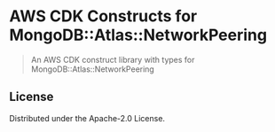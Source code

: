 # AWS CDK Constructs for MongoDB::Atlas::NetworkPeering

> An AWS CDK construct library with types for MongoDB::Atlas::NetworkPeering

## License

Distributed under the Apache-2.0 License.
